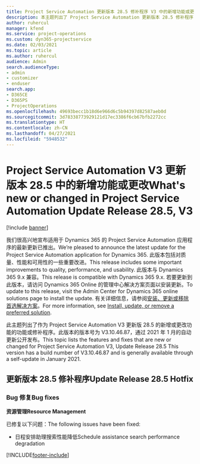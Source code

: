 ```yaml
---
title: Project Service Automation 更新版本 28.5 修补程序 V3 中的新增功能或更改
description: 本主题列出了 Project Service Automation 更新版本 28.5 修补程序 V3 中推出的功能和修复。
author: ruhercul
manager: kfend
ms.service: project-operations
ms.custom: dyn365-projectservice
ms.date: 02/03/2021
ms.topic: article
ms.author: ruhercul
audience: Admin
search.audienceType:
- admin
- customizer
- enduser
search.app:
- D365CE
- D365PS
- ProjectOperations
ms.openlocfilehash: 49693becc1b18d6e966d6c5b94397d82587aeb0d
ms.sourcegitcommit: 3d78338773929121d17ec3386f6cb67bfb2272cc
ms.translationtype: HT
ms.contentlocale: zh-CN
ms.lasthandoff: 04/27/2021
ms.locfileid: "5948532"
---
```

# <a name="whats-new-or-changed-in-project-service-automation-update-release-285-v3"></a><span data-ttu-id="29aee-103">Project Service Automation V3 更新版本 28.5 中的新增功能或更改</span><span class="sxs-lookup"><span data-stu-id="29aee-103">What's new or changed in Project Service Automation Update Release 28.5, V3</span></span>

[!include [banner](../includes/psa-now-project-operations.md)]

<span data-ttu-id="29aee-104">我们很高兴地宣布适用于 Dynamics 365 的 Project Service Automation 应用程序的最新更新已推出。</span><span class="sxs-lookup"><span data-stu-id="29aee-104">We’re pleased to announce the latest update for the Project Service Automation application for Dynamics 365.</span></span> <span data-ttu-id="29aee-105">此版本包括对质量、性能和可用性的一些重要改进。</span><span class="sxs-lookup"><span data-stu-id="29aee-105">This release includes some important improvements to quality, performance, and usability.</span></span> <span data-ttu-id="29aee-106">此版本与 Dynamics 365 9.x 兼容。</span><span class="sxs-lookup"><span data-stu-id="29aee-106">This release is compatible with Dynamics 365 9.x.</span></span> <span data-ttu-id="29aee-107">若要更新到此版本，请访问 Dynamics 365 Online 的管理中心解决方案页面以安装更新。</span><span class="sxs-lookup"><span data-stu-id="29aee-107">To update to this release, visit the Admin Center for Dynamics 365 online solutions page to install the update.</span></span> <span data-ttu-id="29aee-108">有关详细信息，请参阅[安装、更新或移除首选解决方案](/power-platform/admin/install-remove-preferred-solution)。</span><span class="sxs-lookup"><span data-stu-id="29aee-108">For more information, see [Install, update, or remove a preferred solution](/power-platform/admin/install-remove-preferred-solution).</span></span>

<span data-ttu-id="29aee-109">此主题列出了作为 Project Service Automation V3 更新版 28.5 的新增或更改功能的功能或修补程序。此版本的版本号为 V3.10.46.87，通过 2021 年 1 月的自动更新公开发布。</span><span class="sxs-lookup"><span data-stu-id="29aee-109">This topic lists the features and fixes that are new or changed for Project Service Automation V3, Update Release 28.5 This version has a build number of V3.10.46.87 and is generally available through a self-update in January 2021.</span></span>

## <a name="update-release-285-hotfix"></a><span data-ttu-id="29aee-110">更新版本 28.5 修补程序</span><span class="sxs-lookup"><span data-stu-id="29aee-110">Update Release 28.5 Hotfix</span></span>

### <a name="bug-fixes"></a><span data-ttu-id="29aee-111">Bug 修复</span><span class="sxs-lookup"><span data-stu-id="29aee-111">Bug fixes</span></span>

<span data-ttu-id="29aee-112">**资源管理**</span><span class="sxs-lookup"><span data-stu-id="29aee-112">**Resource Management**</span></span>

<span data-ttu-id="29aee-113">已修复以下问题：</span><span class="sxs-lookup"><span data-stu-id="29aee-113">The following issues have been fixed:</span></span>

- <span data-ttu-id="29aee-114">日程安排助理搜索性能降低</span><span class="sxs-lookup"><span data-stu-id="29aee-114">Schedule assistance search performance degradation</span></span>



[!INCLUDE[footer-include](../includes/footer-banner.md)]